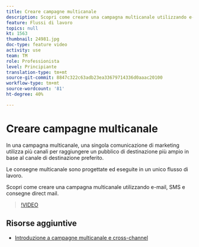 ```yaml
---
title: Creare campagne multicanale
description: Scopri come creare una campagna multicanale utilizzando e-mail, SMS e consegne direct mail.
feature: Flussi di lavoro
topics: null
kt: 1563
thumbnail: 24981.jpg
doc-type: feature video
activity: use
team: TM
role: Professionista
level: Principiante
translation-type: tm+mt
source-git-commit: 8847c322c63adb23ea33679714336d0aaac20100
workflow-type: tm+mt
source-wordcount: '81'
ht-degree: 40%

---
```



# Creare campagne multicanale

In una campagna multicanale, una singola comunicazione di marketing utilizza più canali per raggiungere un pubblico di destinazione più ampio in base al canale di destinazione preferito.

Le consegne multicanale sono progettate ed eseguite in un unico flusso di lavoro.

Scopri come creare una campagna multicanale utilizzando e-mail, SMS e consegne direct mail.

>[!VIDEO](https://video.tv.adobe.com/v/24981?quality=12)

## Risorse aggiuntive

* [Introduzione a campagne multicanale e cross-channel](/help/orchestrating-campaigns/introduction-to-cross-and-multi-channel-campaigns.md)

